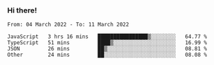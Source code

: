 ### Hi there!

<!--START_SECTION:waka-->

```text
From: 04 March 2022 - To: 11 March 2022

JavaScript   3 hrs 16 mins   ████████████████▒░░░░░░░░   64.77 %
TypeScript   51 mins         ████▒░░░░░░░░░░░░░░░░░░░░   16.99 %
JSON         26 mins         ██▒░░░░░░░░░░░░░░░░░░░░░░   08.81 %
Other        24 mins         ██░░░░░░░░░░░░░░░░░░░░░░░   08.08 %
```

<!--END_SECTION:waka-->
